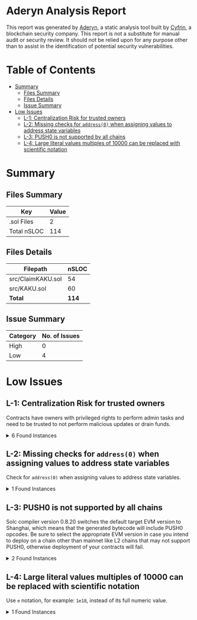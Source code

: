 # Aderyn Analysis Report

This report was generated by [Aderyn](https://github.com/Cyfrin/aderyn), a static analysis tool built by [Cyfrin](https://cyfrin.io), a blockchain security company. This report is not a substitute for manual audit or security review. It should not be relied upon for any purpose other than to assist in the identification of potential security vulnerabilities.
# Table of Contents

- [Summary](#summary)
  - [Files Summary](#files-summary)
  - [Files Details](#files-details)
  - [Issue Summary](#issue-summary)
- [Low Issues](#low-issues)
  - [L-1: Centralization Risk for trusted owners](#l-1-centralization-risk-for-trusted-owners)
  - [L-2: Missing checks for `address(0)` when assigning values to address state variables](#l-2-missing-checks-for-address0-when-assigning-values-to-address-state-variables)
  - [L-3: PUSH0 is not supported by all chains](#l-3-push0-is-not-supported-by-all-chains)
  - [L-4: Large literal values multiples of 10000 can be replaced with scientific notation](#l-4-large-literal-values-multiples-of-10000-can-be-replaced-with-scientific-notation)


# Summary

## Files Summary

| Key | Value |
| --- | --- |
| .sol Files | 2 |
| Total nSLOC | 114 |


## Files Details

| Filepath | nSLOC |
| --- | --- |
| src/ClaimKAKU.sol | 54 |
| src/KAKU.sol | 60 |
| **Total** | **114** |


## Issue Summary

| Category | No. of Issues |
| --- | --- |
| High | 0 |
| Low | 4 |


# Low Issues

## L-1: Centralization Risk for trusted owners

Contracts have owners with privileged rights to perform admin tasks and need to be trusted to not perform malicious updates or drain funds.

<details><summary>6 Found Instances</summary>


- Found in src/ClaimKAKU.sol [Line: 13](src/ClaimKAKU.sol#L13)

	```solidity
	contract ClaimBonusKAKU is Ownable {
	```

- Found in src/ClaimKAKU.sol [Line: 70](src/ClaimKAKU.sol#L70)

	```solidity
	    function updateMerkleRoot(bytes32 _merkleRoot) external onlyOwner {
	```

- Found in src/ClaimKAKU.sol [Line: 78](src/ClaimKAKU.sol#L78)

	```solidity
	    function withdrawTokens() external onlyOwner {
	```

- Found in src/ClaimKAKU.sol [Line: 91](src/ClaimKAKU.sol#L91)

	```solidity
	    function setToken(address _token) external onlyOwner {
	```

- Found in src/KAKU.sol [Line: 10](src/KAKU.sol#L10)

	```solidity
	contract KAKU is ERC20, ERC20Capped, ERC20Permit, Ownable {
	```

- Found in src/KAKU.sol [Line: 31](src/KAKU.sol#L31)

	```solidity
	    function mint(address to, uint256 amount) external onlyOwner {
	```

</details>



## L-2: Missing checks for `address(0)` when assigning values to address state variables

Check for `address(0)` when assigning values to address state variables.

<details><summary>1 Found Instances</summary>


- Found in src/ClaimKAKU.sol [Line: 38](src/ClaimKAKU.sol#L38)

	```solidity
	        token = _token;
	```

</details>



## L-3: PUSH0 is not supported by all chains

Solc compiler version 0.8.20 switches the default target EVM version to Shanghai, which means that the generated bytecode will include PUSH0 opcodes. Be sure to select the appropriate EVM version in case you intend to deploy on a chain other than mainnet like L2 chains that may not support PUSH0, otherwise deployment of your contracts will fail.

<details><summary>2 Found Instances</summary>


- Found in src/ClaimKAKU.sol [Line: 2](src/ClaimKAKU.sol#L2)

	```solidity
	pragma solidity 0.8.20;
	```

- Found in src/KAKU.sol [Line: 2](src/KAKU.sol#L2)

	```solidity
	pragma solidity 0.8.20;
	```

</details>



## L-4: Large literal values multiples of 10000 can be replaced with scientific notation

Use `e` notation, for example: `1e18`, instead of its full numeric value.

<details><summary>1 Found Instances</summary>


- Found in src/KAKU.sol [Line: 17](src/KAKU.sol#L17)

	```solidity
	        ERC20Capped(100_000_000_000 ether)
	```

</details>




